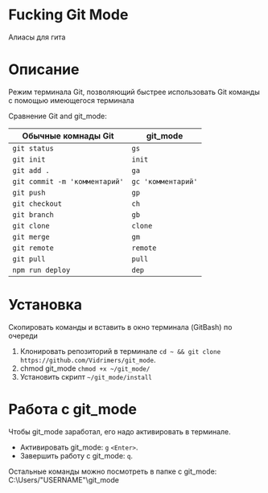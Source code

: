 # Fucking Git Mode
Алиасы для гита

# Описание
Режим терминала Git, позволяющий быстрее использовать Git команды с помощью имеющегося терминала

Сравнение Git and git_mode:


| Обычные комнады Git           | git_mode             |
|-------------------------------|----------------------|
| `git status`                  | `gs`                 |
| `git init`                    | `init`               |
| `git add .`                   | `ga`                 |
| `git commit -m 'комментарий'` | `gc 'комментарий'`   |
| `git push`                    | `gp`                 |
| `git checkout`                | `ch`                 |
| `git branch`                  | `gb`                 |
| `git clone`                   | `clone`              |
| `git merge`                   | `gm`                 |
| `git remote`                  | `remote`             |
| `git pull`                    | `pull`               |
| `npm run deploy`              | `dep`                |

# Установка
Скопировать команды и вставить в окно терминала (GitBash) по очереди
 1. Клонировать репозиторий в терминале `cd ~ && git clone https://github.com/Vidrimers/git_mode`.
 1. chmod git_mode `chmod +x ~/git_mode/`
 1. Установить скрипт `~/git_mode/install`

# Работа с git_mode
Чтобы git_mode заработал, его надо активировать в терминале.
* Активировать git_mode: `g` `<Enter>`.
* Завершить работу с git_mode: `q`. 

Остальные команды можно посмотреть в папке с git_mode:
C:\Users/\"USERNAME"\git_mode
